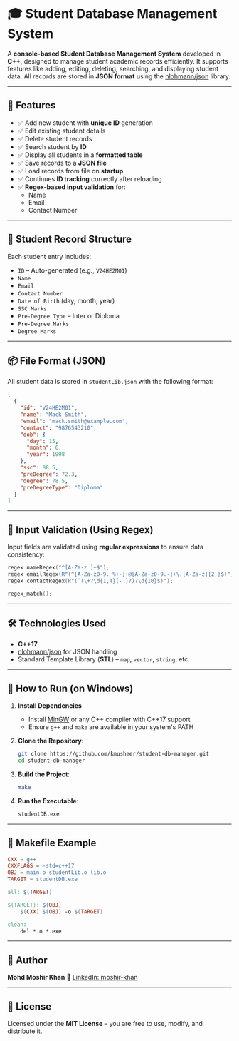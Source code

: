 
# 🎓 Student Database Management System

A **console-based Student Database Management System** developed in **C++**, designed to manage student academic records efficiently. It supports features like adding, editing, deleting, searching, and displaying student data. All records are stored in **JSON format** using the [nlohmann/json](https://github.com/nlohmann/json) library.

---

## 🧰 Features

- ✅ Add new student with **unique ID** generation  
- ✅ Edit existing student details  
- ✅ Delete student records  
- ✅ Search student by **ID**  
- ✅ Display all students in a **formatted table**  
- ✅ Save records to a **JSON file**  
- ✅ Load records from file on **startup**  
- ✅ Continues **ID tracking** correctly after reloading  
- ✅ **Regex-based input validation** for:
  - Name  
  - Email  
  - Contact Number  

---

## 📁 Student Record Structure

Each student entry includes:

- `ID` – Auto-generated (e.g., `V24HE2M01`)
- `Name`
- `Email`
- `Contact Number`
- `Date of Birth` (day, month, year)
- `SSC Marks`
- `Pre-Degree Type` – Inter or Diploma
- `Pre-Degree Marks`
- `Degree Marks`

---

## 📦 File Format (JSON)

All student data is stored in `studentLib.json` with the following format:

```json
[
  {
    "id": "V24HE2M01",
    "name": "Mack Smith",
    "email": "mack.smith@example.com",
    "contact": "9876543210",
    "dob": {
      "day": 15,
      "month": 6,
      "year": 1998
    },
    "ssc": 88.5,
    "preDegree": 72.3,
    "degree": 78.5,
    "preDegreeType": "Diploma"
  }
]
```

---

## 🔐 Input Validation (Using Regex)

Input fields are validated using **regular expressions** to ensure data consistency:

```cpp
regex nameRegex("^[A-Za-z ]+$");
regex emailRegex(R"(^[A-Za-z0-9._%+-]+@[A-Za-z0-9.-]+\.[A-Za-z]{2,}$)");
regex contactRegex(R"(^(\+?\d{1,4}[- ]?)?\d{10}$)");

regex_match();
```

---

## 🛠️ Technologies Used

* **C++17**
* [nlohmann/json](https://github.com/nlohmann/json) for JSON handling
* Standard Template Library (**STL**) – `map`, `vector`, `string`, etc.

---

## 🧾 How to Run (on Windows)

1. **Install Dependencies**

   * Install [MinGW](https://www.mingw-w64.org/) or any C++ compiler with C++17 support
   * Ensure `g++` and `make` are available in your system's PATH

2. **Clone the Repository**:

   ```bash
   git clone https://github.com/kmusheer/student-db-manager.git
   cd student-db-manager
   ```

3. **Build the Project**:

   ```bash
   make
   ```

4. **Run the Executable**:

   ```bash
   studentDB.exe
   ```

---

## 🧾 Makefile Example

```makefile
CXX = g++
CXXFLAGS = -std=c++17
OBJ = main.o studentLib.o lib.o
TARGET = studentDB.exe

all: $(TARGET)

$(TARGET): $(OBJ)
	$(CXX) $(OBJ) -o $(TARGET)

clean:
	del *.o *.exe
```

---

## 👤 Author

**Mohd Moshir Khan**
🔗 [LinkedIn: moshir-khan](https://www.linkedin.com/in/moshir-khan/)

---

## 📜 License

Licensed under the **MIT License** – you are free to use, modify, and distribute it.

